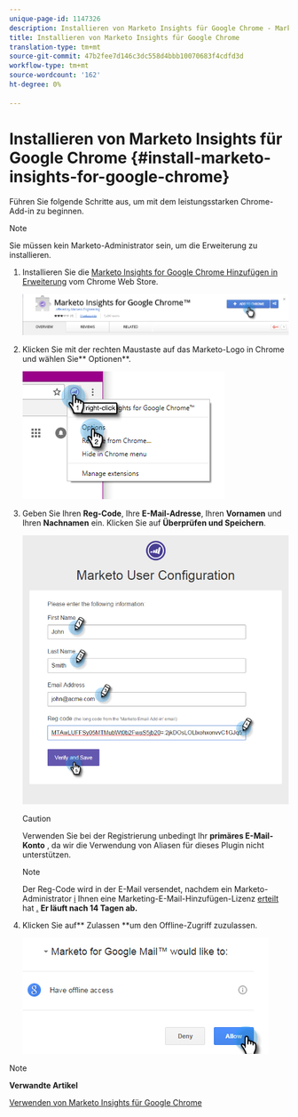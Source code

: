 ```yaml
---
unique-page-id: 1147326
description: Installieren von Marketo Insights für Google Chrome - Marketing Docs - Produktdokumentation
title: Installieren von Marketo Insights für Google Chrome
translation-type: tm+mt
source-git-commit: 47b2fee7d146c3dc558d4bbb10070683f4cdfd3d
workflow-type: tm+mt
source-wordcount: '162'
ht-degree: 0%

---
```



# Installieren von Marketo Insights für Google Chrome {#install-marketo-insights-for-google-chrome}

Führen Sie folgende Schritte aus, um mit dem leistungsstarken Chrome-Add-in zu beginnen.

>[!NOTE]
>
>Sie müssen kein Marketo-Administrator sein, um die Erweiterung zu installieren.

1. Installieren Sie die [Marketo Insights for Google Chrome Hinzufügen in Erweiterung](https://chrome.google.com/webstore/detail/marketo-for-google-mail/jjkfbhajlmoeegbjgjipliamplidmbjb) vom Chrome Web Store.

   ![](assets/image2015-10-5-10-3a24-3a7.png)

1. Klicken Sie mit der rechten Maustaste auf das Marketo-Logo in Chrome und wählen Sie** Optionen**.

   ![](assets/two.png)

1. Geben Sie Ihren **Reg-Code**, Ihre **E-Mail-Adresse**, Ihren **Vornamen** und Ihren **Nachnamen** ein. Klicken Sie auf **Überprüfen und Speichern**.

   ![](assets/three.png)

   >[!CAUTION]
   >
   >Verwenden Sie bei der Registrierung unbedingt Ihr **primäres E-Mail-Konto** , da wir die Verwendung von Aliasen für dieses Plugin nicht unterstützen.

   >[!NOTE]
   >
   >Der Reg-Code wird in der E-Mail versendet, nachdem ein Marketo-Administrator [i](http://docs.marketo.com/pages/viewpage.action?pageid=7510848) Ihnen eine Marketing-E-Mail-Hinzufügen-Lizenz [erteilt](../../../product-docs/marketo-sales-insight/msi-outlook-plugin/issue-a-marketo-email-add-in-license.md) hat [.](http://docs.marketo.com/pages/viewpage.action?pageid=7510848) **Er läuft nach 14 Tagen ab.**

1. Klicken Sie auf** Zulassen **um den Offline-Zugriff zuzulassen.

   ![](assets/image2015-10-5-10-3a34-3a1.png)

>[!NOTE]
>
>**Verwandte Artikel**
>
>[Verwenden von Marketo Insights für Google Chrome](using-marketo-insights-for-google-chrome.md)

